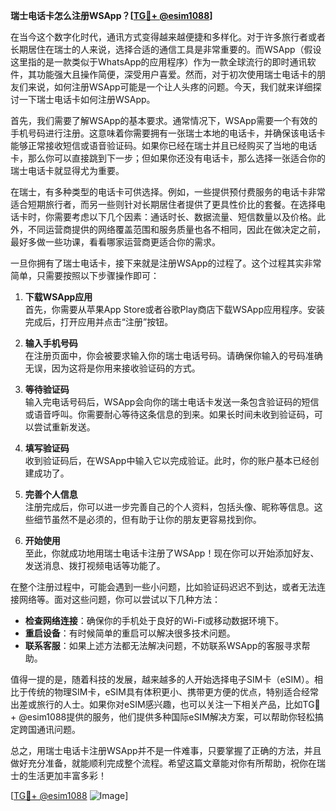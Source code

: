 **瑞士电话卡怎么注册WSApp？[[TG💪+ @esim1088](https://t.me/s/esim1088)]**

在当今这个数字化时代，通讯方式变得越来越便捷和多样化。对于许多旅行者或者长期居住在瑞士的人来说，选择合适的通信工具是非常重要的。而WSApp（假设这里指的是一款类似于WhatsApp的应用程序）作为一款全球流行的即时通讯软件，其功能强大且操作简便，深受用户喜爱。然而，对于初次使用瑞士电话卡的朋友们来说，如何注册WSApp可能是一个让人头疼的问题。今天，我们就来详细探讨一下瑞士电话卡如何注册WSApp。

首先，我们需要了解WSApp的基本要求。通常情况下，WSApp需要一个有效的手机号码进行注册。这意味着你需要拥有一张瑞士本地的电话卡，并确保该电话卡能够正常接收短信或语音验证码。如果你已经在瑞士并且已经购买了当地的电话卡，那么你可以直接跳到下一步；但如果你还没有电话卡，那么选择一张适合你的瑞士电话卡就显得尤为重要。

在瑞士，有多种类型的电话卡可供选择。例如，一些提供预付费服务的电话卡非常适合短期旅行者，而另一些则针对长期居住者提供了更具性价比的套餐。在选择电话卡时，你需要考虑以下几个因素：通话时长、数据流量、短信数量以及价格。此外，不同运营商提供的网络覆盖范围和服务质量也各不相同，因此在做决定之前，最好多做一些功课，看看哪家运营商更适合你的需求。

一旦你拥有了瑞士电话卡，接下来就是注册WSApp的过程了。这个过程其实非常简单，只需要按照以下步骤操作即可：

1. **下载WSApp应用**  
   首先，你需要从苹果App Store或者谷歌Play商店下载WSApp应用程序。安装完成后，打开应用并点击“注册”按钮。

2. **输入手机号码**  
   在注册页面中，你会被要求输入你的瑞士电话号码。请确保你输入的号码准确无误，因为这将是你用来接收验证码的方式。

3. **等待验证码**  
   输入完电话号码后，WSApp会向你的瑞士电话卡发送一条包含验证码的短信或语音呼叫。你需要耐心等待这条信息的到来。如果长时间未收到验证码，可以尝试重新发送。

4. **填写验证码**  
   收到验证码后，在WSApp中输入它以完成验证。此时，你的账户基本已经创建成功了。

5. **完善个人信息**  
   注册完成后，你可以进一步完善自己的个人资料，包括头像、昵称等信息。这些细节虽然不是必须的，但有助于让你的朋友更容易找到你。

6. **开始使用**  
   至此，你就成功地用瑞士电话卡注册了WSApp！现在你可以开始添加好友、发送消息、拨打视频电话等功能了。

在整个注册过程中，可能会遇到一些小问题，比如验证码迟迟不到达，或者无法连接网络等。面对这些问题，你可以尝试以下几种方法：

- **检查网络连接**：确保你的手机处于良好的Wi-Fi或移动数据环境下。
- **重启设备**：有时候简单的重启可以解决很多技术问题。
- **联系客服**：如果上述方法都无法解决问题，不妨联系WSApp的客服寻求帮助。

值得一提的是，随着科技的发展，越来越多的人开始选择电子SIM卡（eSIM）。相比于传统的物理SIM卡，eSIM具有体积更小、携带更方便的优点，特别适合经常出差或旅行的人士。如果你对eSIM感兴趣，也可以关注一下相关产品，比如TG💪+ @esim1088提供的服务，他们提供多种国际eSIM解决方案，可以帮助你轻松搞定跨国通讯问题。

总之，用瑞士电话卡注册WSApp并不是一件难事，只要掌握了正确的方法，并且做好充分准备，就能顺利完成整个流程。希望这篇文章能对你有所帮助，祝你在瑞士的生活更加丰富多彩！

[[TG💪+ @esim1088](https://t.me/s/esim1088) ![Image](https://i.postimg.cc/4NQfJmqS/Snipaste-2025-05-13-00-14-12.png)]